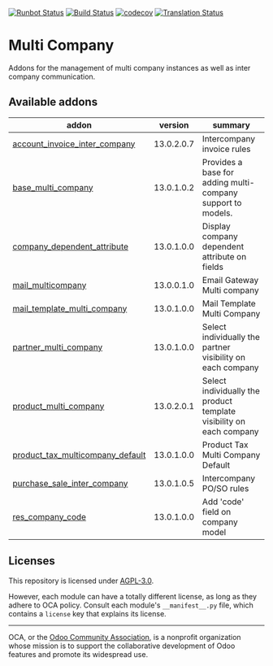 [![Runbot Status](https://runbot.odoo-community.org/runbot/badge/flat/133/13.0.svg)](https://runbot.odoo-community.org/runbot/repo/github-com-oca-multi-company-133)
[![Build Status](https://travis-ci.com/OCA/multi-company.svg?branch=13.0)](https://travis-ci.com/OCA/multi-company)
[![codecov](https://codecov.io/gh/OCA/multi-company/branch/13.0/graph/badge.svg)](https://codecov.io/gh/OCA/multi-company)
[![Translation Status](https://translation.odoo-community.org/widgets/multi-company-13-0/-/svg-badge.svg)](https://translation.odoo-community.org/engage/multi-company-13-0/?utm_source=widget)

<!-- /!\ do not modify above this line -->

# Multi Company

Addons for the management of multi company instances as well as inter company communication.

<!-- /!\ do not modify below this line -->

<!-- prettier-ignore-start -->

[//]: # (addons)

Available addons
----------------
addon | version | summary
--- | --- | ---
[account_invoice_inter_company](account_invoice_inter_company/) | 13.0.2.0.7 | Intercompany invoice rules
[base_multi_company](base_multi_company/) | 13.0.1.0.2 | Provides a base for adding multi-company support to models.
[company_dependent_attribute](company_dependent_attribute/) | 13.0.1.0.0 | Display company dependent attribute on fields
[mail_multicompany](mail_multicompany/) | 13.0.0.1.0 | Email Gateway Multi company
[mail_template_multi_company](mail_template_multi_company/) | 13.0.1.0.0 | Mail Template Multi Company
[partner_multi_company](partner_multi_company/) | 13.0.1.0.0 | Select individually the partner visibility on each company
[product_multi_company](product_multi_company/) | 13.0.2.0.1 | Select individually the product template visibility on each company
[product_tax_multicompany_default](product_tax_multicompany_default/) | 13.0.1.0.0 | Product Tax Multi Company Default
[purchase_sale_inter_company](purchase_sale_inter_company/) | 13.0.1.0.5 | Intercompany PO/SO rules
[res_company_code](res_company_code/) | 13.0.1.0.0 | Add 'code' field on company model

[//]: # (end addons)

<!-- prettier-ignore-end -->

## Licenses

This repository is licensed under [AGPL-3.0](LICENSE).

However, each module can have a totally different license, as long as they adhere to OCA
policy. Consult each module's `__manifest__.py` file, which contains a `license` key
that explains its license.

----

OCA, or the [Odoo Community Association](http://odoo-community.org/), is a nonprofit
organization whose mission is to support the collaborative development of Odoo features
and promote its widespread use.
